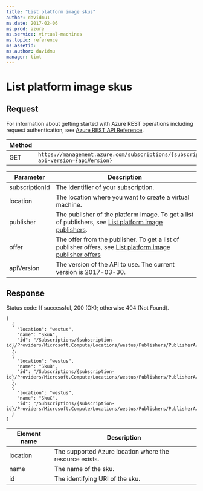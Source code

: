 ```yaml
---
title: "List platform image skus"
author: davidmu1
ms.date: 2017-02-06
ms.prod: azure
ms.service: virtual-machines
ms.topic: reference
ms.assetid:
ms.author: davidmu
manager: timt
---
```


# List platform image skus    
    
## Request    

For information about getting started with Azure REST operations including request authentication, see [Azure REST API Reference](../../../index.md).
  
| Method | Request URI |    
|--------|-------------|    
| GET | `https://management.azure.com/subscriptions/{subscriptionId}/providers/Microsoft.Compute/locations/{location}/publishers/{publisher}/artifacttypes/vmimage/offers/{offer}/skus?api-version={apiVersion}` |

| Parameter | Description |
| --------- | ----------- |
| subscriptionId | The identifier of your subscription. |
| location | The location where you want to create a virtual machine. |
| publisher | The publisher of the platform image. To get a list of publishers, see [List platform image publishers](list-platform-image-publishers.md). |
| offer | The offer from the publisher. To get a list of publisher offers, see [List platform image publisher offers](list-platform-image-publisher-offers.md) |
| apiVersion | The version of the API to use. The current version is 2017-03-30. |
    
## Response    
 
Status code: If successful,  200 (OK); otherwise 404 (Not Found).    
    
```    
[
  {
    "location": "westus",
    "name": "SkuA",
    "id": "/Subscriptions/{subscription-id}/Providers/Microsoft.Compute/Locations/westus/Publishers/PublisherA/ArtifactTypes/VMImage/Offers/OfferA/Skus/SkuA"
  },
  {
    "location": "westus",
    "name": "SkuB",
    "id": "/Subscriptions/{subscription-id}/Providers/Microsoft.Compute/Locations/westus/Publishers/PublisherA/ArtifactTypes/VMImage/Offers/OfferA/Skus/SkuB"
  },
  {
    "location": "westus",
    "name": "SkuC",
    "id": "/Subscriptions/{subscription-id}/Providers/Microsoft.Compute/Locations/westus/Publishers/PublisherA/ArtifactTypes/VMImage/Offers/OfferA/Skus/SkuC"
  }
]
```    
    
| Element name | Description |    
|------------------|-----------------|  
| location | The supported Azure location where the resource exists. |   
| name | The name of the sku. |    
| id | The identifying URI of the sku. |    
